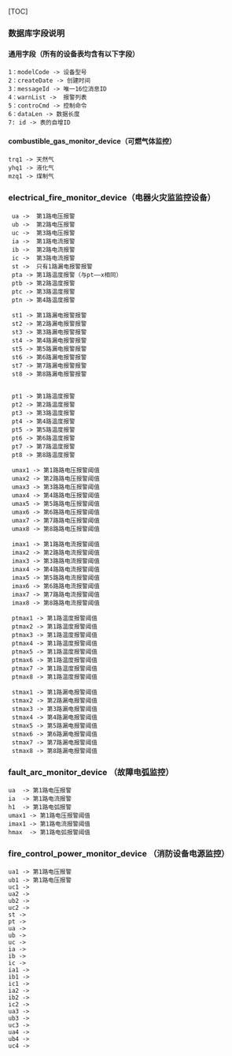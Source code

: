 [TOC]

### 数据库字段说明

#### 通用字段（所有的设备表均含有以下字段）
    1：modelCode -> 设备型号
    2：createDate -> 创建时间
    3：messageId -> 唯一16位消息ID
    4：warnList ->  报警列表
    5：controCmd -> 控制命令
    6：dataLen -> 数据长度
    7: id -> 表的自增ID
    
#### combustible_gas_monitor_device（可燃气体监控）
    trq1 -> 天然气
    yhq1 -> 液化气
    mzq1 -> 煤制气

### electrical_fire_monitor_device（电器火灾监监控设备）
    
     ua ->  第1路电压报警
     ub ->  第2路电压报警
     uc ->  第3路电压报警
     ia ->  第1路电流报警
     ib ->  第2路电流报警
     ic ->  第3路电流报警
     st ->  只有1路漏电报警报警
     pta -> 第1路温度报警（与pt——x相同）
     ptb -> 第2路温度报警
     ptc -> 第3路温度报警
     ptn -> 第4路温度报警

     st1 -> 第1路漏电报警报警
     st2 -> 第2路漏电报警报警
     st3 -> 第3路漏电报警报警
     st4 -> 第4路漏电报警报警
     st5 -> 第5路漏电报警报警
     st6 -> 第6路漏电报警报警
     st7 -> 第7路漏电报警报警
     st8 -> 第8路漏电报警报警


     pt1 -> 第1路温度报警
     pt2 -> 第2路温度报警
     pt3 -> 第3路温度报警
     pt4 -> 第4路温度报警
     pt5 -> 第5路温度报警
     pt6 -> 第6路温度报警
     pt7 -> 第7路温度报警
     pt8 -> 第8路温度报警

     umax1 -> 第1路路电压报警阈值
     umax2 -> 第2路路电压报警阈值
     umax3 -> 第3路路电压报警阈值
     umax4 -> 第4路路电压报警阈值
     umax5 -> 第5路路电压报警阈值
     umax6 -> 第6路路电压报警阈值
     umax7 -> 第7路路电压报警阈值
     umax8 -> 第8路路电压报警阈值

     imax1 -> 第1路路电流报警阈值
     imax2 -> 第2路路电流报警阈值
     imax3 -> 第3路路电流报警阈值
     imax4 -> 第4路路电流报警阈值
     imax5 -> 第5路路电流报警阈值
     imax6 -> 第6路路电流报警阈值
     imax7 -> 第7路路电流报警阈值
     imax8 -> 第8路路电流报警阈值

     ptmax1 -> 第1路温度报警阈值
     ptmax2 -> 第1路温度报警阈值
     ptmax3 -> 第1路温度报警阈值
     ptmax4 -> 第1路温度报警阈值
     ptmax5 -> 第1路温度报警阈值
     ptmax6 -> 第1路温度报警阈值
     ptmax7 -> 第1路温度报警阈值
     ptmax8 -> 第1路温度报警阈值

     stmax1 -> 第1路漏电报警阈值
     stmax2 -> 第2路漏电报警阈值
     stmax3 -> 第3路漏电报警阈值
     stmax4 -> 第4路漏电报警阈值
     stmax5 -> 第5路漏电报警阈值
     stmax6 -> 第6路漏电报警阈值
     stmax7 -> 第7路漏电报警阈值
     stmax8 -> 第8路漏电报警阈值

### fault_arc_monitor_device  （故障电弧监控）
    ua  -> 第1路电压报警
    ia  -> 第1路电流报警
    h1  -> 第1路电弧报警
    umax1 -> 第1路电压报警阈值
    imax1 -> 第1路电流报警阈值
    hmax  -> 第1路电弧报警阈值

### fire_control_power_monitor_device （消防设备电源监控）
    ua1 -> 第1路电压报警
    ub1 -> 第1路电压报警
    uc1 ->
    ua2 ->
    ub2 ->
    uc2 ->
    st ->
    pt ->
    ua ->
    ub ->
    uc ->
    ia ->
    ib ->
    ic ->
    ia1 ->
    ib1 ->
    ic1 ->
    ia2 ->
    ib2 ->
    ic2 ->
    ua3 ->
    ub3 ->
    uc3 ->
    ua4 ->
    ub4 ->
    uc4 ->
    
